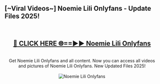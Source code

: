<h2>[~Viral Videos~] Noemie Lili Onlyfans - Update Files 2025!</h2>
<br>
<div align="center">
<h2><a href="https://betterlinks.top/A2PfLJ" rel="nofollow">🔴 CLICK HERE 🌐==►► Noemie Lili Onlyfans</a></h2>
<br>
Get Noemie Lili Onlyfans and all content. Now you can access all videos and pictures of Noemie Lili Onlyfans. New Updated Files 2025!
<br>
<br>
<a href="https://betterlinks.top/A2PfLJ" rel="nofollow" data-target="animated-image.originalLink"><img src="https://i.ibb.co.com/WyWwxjT/player-gif2.gif" alt="Noemie Lili Onlyfans" style="max-width: 100%; display: inline-block;" data-target="animated-image.originalImage"></a>
</div>
<br>
